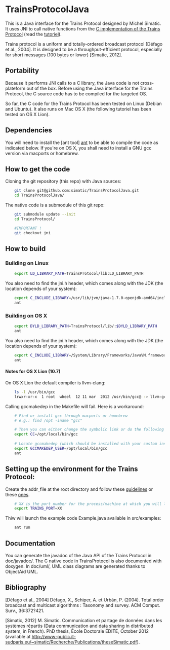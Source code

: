 TrainsProtocolJava
==================

This is a Java interface for the Trains Protocol designed by Michel Simatic. 
It uses JNI to call native functions from the [C implementation of the Trains Protocol][TrainsProtocol] (read the [tutoriel][trains-tutoriel]).

Trains protocol is a uniform and totally-ordered broadcast protocol [Défago et al., 2004].
It is designed to be a throughput-efficient protocol, especially for short messages (100 bytes or lower) [Simatic, 2012].

## Portability

Because it performs JNI calls to a C library, the Java code is not cross-plateform out of the box.
Before using the Java interface for the Trains Protocol, the C source code has to be compiled for the
targeted OS.

So far, the C code for the Trains Protocol has been tested on Linux (Debian and Ubuntu).
It also runs on Mac OS X (the following tutoriel has been tested on OS X Lion).


## Dependencies

You will need to install the [ant tool] [ant] to be able to compile the code as indicated below.
If you're on OS X, you shall need to install a GNU gcc version via macports or homebrew.

## How to get the code

Cloning the git repository (this repo) with Java sources:

~~~ sh
    git clone git@github.com:simatic/TrainsProtocolJava.git
    cd TrainsProtocolJava/
~~~


The native code is a submodule of this git repo:

~~~ sh
    git submodule update --init
    cd TrainsProtocol/

    #IMPORTANT !
    git checkout jni
~~~ 

## How to build

### Building on Linux


~~~ sh
    export LD_LIBRARY_PATH=TrainsProtocol/lib:LD_LIBRARY_PATH
~~~

You also need to find the jni.h header, which comes along with the JDK (the location depends of your system):

~~~ sh
    export C_INCLUDE_LIBRARY=/usr/lib/jvm/java-1.7.0-openjdk-amd64/include/linux:.
    ant
~~~


### Building on OS X

~~~ sh
    export DYLD_LIBRARY_PATH=TrainsProtocol/lib/:$DYLD_LIBRARY_PATH
    ant
~~~

You also need to find the jni.h header, which comes along with the JDK (the location depends of your system):

~~~ sh
    export C_INCLUDE_LIBRARY=/System/Library/Frameworks/JavaVM.framework/Headers:.
    ant
~~~

#### Notes for OS X Lion (10.7)

On OS X Lion the default compiler is llvm-clang:

~~~ sh
    ls -l /usr/bin/gcc
    lrwxr-xr-x  1 root  wheel  12 11 mar  2012 /usr/bin/gcc@ -> llvm-gcc-4.2
~~~

Calling gccmakedep in the Makefile will fail. Here is a workaround:

~~~ sh
    # Find or install gcc through macports or homebrew
    # e.g.: find /opt -iname "gcc"

    # Then you can either change the symbolic link or do the following export:
    export CC=/opt/local/bin/gcc
    
    # Locate gccmakedep (which should be installed with your custom installed version of make)
    export GCCMAKEDEP_USER=/opt/local/bin/gcc
    ant
~~~ 


## Setting up the environment for the Trains Protocol:

Create the addr_file at the root directory and follow these [guidelines][addr_file] or these [ones][addr_file_readme].
~~~ sh
    # XX is the port number for the process/machine at which you will launch the protocol
    export TRAINS_PORT=XX
~~~

Thiw will launch the example code Example.java available in src/examples: 

~~~ sh
    ant run
~~~


## Documentation

You can generate the javadoc of the Java API of the Trains Protocol in doc/javadoc/.
The C native code in TrainsProtocol is also documented with doxygen.
In doc/uml/, UML class diagrams are generated thanks to ObjectAid UML.


## Bibliography

[Défago et al., 2004] Défago, X., Schiper, A. et Urbán, P. (2004). Total order broadcast and multicast algorithms : Taxonomy and survey. ACM Comput. Surv., 36:372?421.

[Simatic, 2012] M. Simatic. Communication et partage de données dans les systèmes répartis (Data communication and data sharing in distributed system, in French). PhD thesis, École Doctorale ÉDITE, October 2012 (available at http://www-public.it-sudparis.eu/~simatic/Recherche/Publications/theseSimatic.pdf).

[trains-tutoriel]: http://www-tp-ext.it-sudparis.eu/~foltz_ar/trainsTutorial.html
[TrainsProtocol]: https://github.com/simatic/TrainsProtocol 
[ant]: http://ant.apache.org/
[addr_file_readme]: https://github.com/simatic/TrainsProtocol#running-an-application-using-trains-protocol
[addr_file]: http://www-tp-ext.it-sudparis.eu/~foltz_ar/trainsTutorial.html#addr_file
